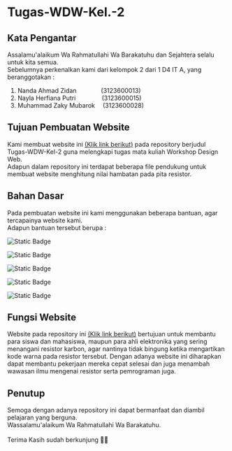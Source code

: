 # Tugas-WDW-Kel.-2


## Kata Pengantar
Assalamu'alaikum Wa Rahmatullahi Wa Barakatuhu dan Sejahtera selalu untuk kita semua.<br>
Sebelumnya perkenalkan kami dari kelompok 2 dari 1 D4 IT A, yang beranggotakan :
1. Nanda Ahmad Zidan&emsp;&emsp;&emsp;&emsp;(3123600013)
2. Nayla Herfiana Putri&emsp;&emsp;&emsp;&emsp;&nbsp;(3123600015)
3. Muhammad Zaky Mubarok&emsp; (3123600028)


## Tujuan Pembuatan Website
Kami membuat website ini <a href="https://zorgons905.github.io/Tugas-WDW-Kel.-2/index.html">(Klik link berikut)</a> pada repository berjudul Tugas-WDW-Kel-2 guna melengkapi tugas mata kuliah Workshop Design Web.<br>
Adapun dalam repository ini terdapat beberapa file pendukung untuk membuat website menghitung nilai hambatan pada pita resistor.

## Bahan Dasar
Pada pembuatan website ini kami menggunakan beberapa bantuan, agar tercapainya website kami.<br>
Adapun bantuan tersebut berupa :

![Static Badge](https://img.shields.io/badge/HTML5-E34F26?style=for-the-badge&logo=HTML5&labelColor=black)

![Static Badge](https://img.shields.io/badge/CSS3-1572B6?style=for-the-badge&logo=CSS3&logoColor=1572B6&labelColor=black)

![Static Badge](https://img.shields.io/badge/JavaScript-F7DF1E?style=for-the-badge&logo=JavaScript&logoColor=F7DF1E&labelColor=black)

![Static Badge](https://img.shields.io/badge/JQuery-0769AD?style=for-the-badge&logo=JQuery&logoColor=0769AD&labelColor=black)

![Static Badge](https://img.shields.io/badge/Google%20Fonts-4285F4?style=for-the-badge&logo=Google%20Fonts&logoColor=4285F4&labelColor=black)

## Fungsi Website
Website pada repository ini <a href="https://zorgons905.github.io/Tugas-WDW-Kel.-2/index.html">(Klik link berikut)</a> bertujuan untuk membantu para siswa dan mahasiswa, maupun para ahli elektronika yang sering menangani resistor karbon, agar nantinya tidak bingung ketika mengartikan kode warna pada resistor tersebut. Dengan adanya website ini diharapkan dapat membantu pekerjaan mereka cepat selesai dan juga menambah wawasan ilmu mengenai resistor serta pemrograman juga.

## Penutup
Semoga dengan adanya repository ini dapat bermanfaat dan diambil pelajaran yang berguna.<br>
Wassalamu'alaikum Wa Rahmatullahi Wa Barakatuhu.<br><br>
Terima Kasih sudah berkunjung 👋😁
